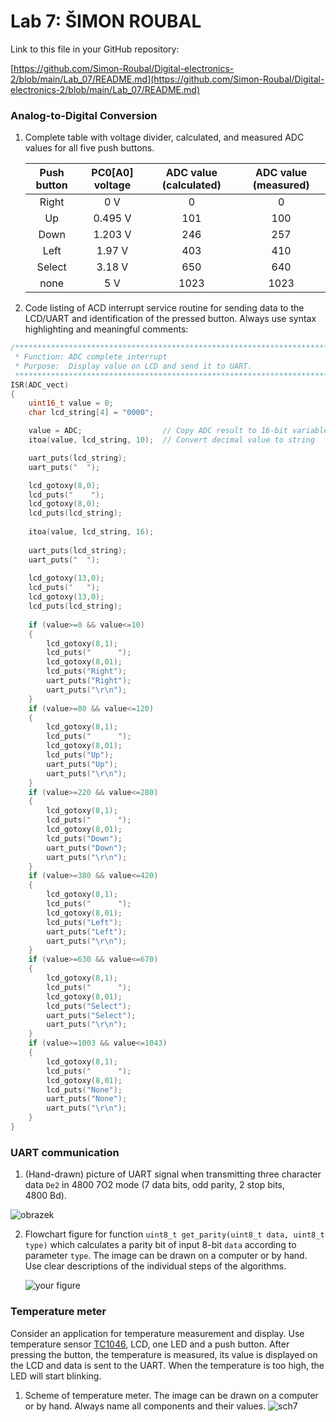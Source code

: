 # Lab 7: ŠIMON ROUBAL

Link to this file in your GitHub repository:

[https://github.com/Simon-Roubal/Digital-electronics-2/blob/main/Lab_07/README.md](https://github.com/Simon-Roubal/Digital-electronics-2/blob/main/Lab_07/README.md)


### Analog-to-Digital Conversion

1. Complete table with voltage divider, calculated, and measured ADC values for all five push buttons.

   | **Push button** | **PC0[A0] voltage** | **ADC value (calculated)** | **ADC value (measured)** |
   | :-: | :-: | :-: | :-: |
   | Right  | 0&nbsp;V | 0   | 0 |
   | Up     | 0.495&nbsp;V | 101 | 100 |
   | Down   |   1.203&nbsp;V    |  246   | 257 |
   | Left   |     1.97&nbsp;V  |   403  | 410 |
   | Select |    3.18&nbsp;V   |   650  | 640 |
   | none   |   5&nbsp;V    |  1023   | 1023 |

2. Code listing of ACD interrupt service routine for sending data to the LCD/UART and identification of the pressed button. Always use syntax highlighting and meaningful comments:

```c
/**********************************************************************
 * Function: ADC complete interrupt
 * Purpose:  Display value on LCD and send it to UART.
 **********************************************************************/
ISR(ADC_vect)
{
    uint16_t value = 0;
    char lcd_string[4] = "0000";

    value = ADC;                  // Copy ADC result to 16-bit variable
    itoa(value, lcd_string, 10);  // Convert decimal value to string

    uart_puts(lcd_string);
    uart_puts("  ");

    lcd_gotoxy(8,0);
    lcd_puts("    ");
    lcd_gotoxy(8,0);
    lcd_puts(lcd_string);
    
    itoa(value, lcd_string, 16);
    
    uart_puts(lcd_string);
    uart_puts("  ");
    
    lcd_gotoxy(13,0);
    lcd_puts("   ");
    lcd_gotoxy(13,0);
    lcd_puts(lcd_string);
    
    if (value>=0 && value<=10)
    {
        lcd_gotoxy(8,1);
        lcd_puts("      ");
        lcd_gotoxy(8,01);
        lcd_puts("Right");
        uart_puts("Right");
        uart_puts("\r\n");
    }
    if (value>=80 && value<=120)
    {
        lcd_gotoxy(8,1);
        lcd_puts("      ");
        lcd_gotoxy(8,01);
        lcd_puts("Up");
        uart_puts("Up");
        uart_puts("\r\n");
    }
    if (value>=220 && value<=280)
    {
        lcd_gotoxy(8,1);
        lcd_puts("      ");
        lcd_gotoxy(8,01);
        lcd_puts("Down");
        uart_puts("Down");
        uart_puts("\r\n");
    }
    if (value>=380 && value<=420)
    {
        lcd_gotoxy(8,1);
        lcd_puts("      ");
        lcd_gotoxy(8,01);
        lcd_puts("Left");
        uart_puts("Left");
        uart_puts("\r\n");
    }
    if (value>=630 && value<=670)
    {
        lcd_gotoxy(8,1);
        lcd_puts("      ");
        lcd_gotoxy(8,01);
        lcd_puts("Select");
        uart_puts("Select");
        uart_puts("\r\n");
    }
    if (value>=1003 && value<=1043)
    {
        lcd_gotoxy(8,1);
        lcd_puts("      ");
        lcd_gotoxy(8,01);
        lcd_puts("None");
        uart_puts("None");
        uart_puts("\r\n");
    }
}
```


### UART communication

1. (Hand-drawn) picture of UART signal when transmitting three character data `De2` in 4800 7O2 mode (7 data bits, odd parity, 2 stop bits, 4800&nbsp;Bd).

![obrazek](https://user-images.githubusercontent.com/77580298/140951033-83256dfe-cfba-4d91-ad39-3b2f47681aed.png)


2. Flowchart figure for function `uint8_t get_parity(uint8_t data, uint8_t type)` which calculates a parity bit of input 8-bit `data` according to parameter `type`. The image can be drawn on a computer or by hand. Use clear descriptions of the individual steps of the algorithms.

   ![your figure]()


### Temperature meter

Consider an application for temperature measurement and display. Use temperature sensor [TC1046](http://ww1.microchip.com/downloads/en/DeviceDoc/21496C.pdf), LCD, one LED and a push button. After pressing the button, the temperature is measured, its value is displayed on the LCD and data is sent to the UART. When the temperature is too high, the LED will start blinking.

1. Scheme of temperature meter. The image can be drawn on a computer or by hand. Always name all components and their values.
![sch7](https://user-images.githubusercontent.com/77580298/140944642-fa731fa4-e49a-44a9-a033-4e49f2dcf5d4.png)


